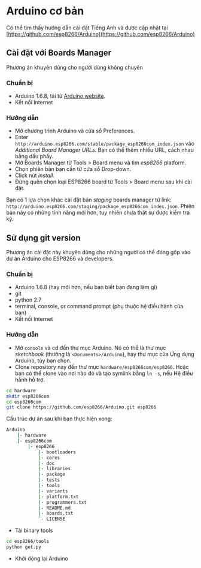 # Arduino cơ bản

 Có thể tìm thấy hướng dẫn cài đặt Tiếng Anh và được cập nhật tại [https://github.com/esp8266/Arduino](https://github.com/esp8266/Arduino)

## Cài đặt với Boards Manager

Phương án khuyên dùng cho người dùng không chuyên 

### Chuẩn bị

- Arduino 1.6.8, tải từ [Arduino website](https://www.arduino.cc/en/Main/OldSoftwareReleases#previous).
- Kết nối Internet

### Hướng dẫn
- Mở chương trình Arduino và cửa sổ Preferences.
- Enter ```http://arduino.esp8266.com/stable/package_esp8266com_index.json``` vào *Additional Board Manager URLs*. Bạn có thể thêm nhiều URL, cách nhau bằng dấu phẩy.
- Mở Boards Manager từ Tools > Board menu và tìm *esp8266* platform.
- Chọn phiên bản bạn cần từ cửa sổ Drop-down.
- Click nút *install*.
- Đừng quên chọn loại ESP8266 board từ Tools > Board menu sau khi cài đặt.

Bạn có 1 lựa chọn khác cài đặt bản *staging* boards manager từ link:
`http://arduino.esp8266.com/staging/package_esp8266com_index.json`. Phiên bản này có những tính năng mới hơn, tuy nhiên chưa thật sự được kiểm tra kỹ.

## Sử dụng git version

Phương án cài đặt này khuyên dùng cho những người có thể đóng góp vào dự án Arduino cho ESP8266 và developers.


### Chuẩn bị

- Arduino 1.6.8 (hay mới hơn, nếu bạn biết bạn đang làm gì)
- git
- python 2.7
- terminal, console, or command prompt (phụ thuộc hệ điều hành của bạn)
- Kết nối Internet

### Hướng dẫn

- Mở `console` và cd đến thư mục Arduino. Nó có thể là thư mục *sketchbook* (thường là `<Documents>/Arduino`), hay thư mục của Ứng dụng Arduino, tùy bạn chọn.
- Clone repository này đến thư mục `hardware/esp8266com/esp8266`. Hoặc bạn có thể clone vào nơi nào đó và tạo symlink bằng `ln -s`, nếu Hệ điều hành hỗ trợ.

```bash
cd hardware
mkdir esp8266com
cd esp8266com
git clone https://github.com/esp8266/Arduino.git esp8266
```

Cấu trúc dự án sau khi bạn thực hiện xong:

```bash
Arduino
    |- hardware
    |- esp8266com
        |- esp8266
            |- bootloaders
            |- cores
            |- doc
            |- libraries
            |- package
            |- tests
            |- tools
            |- variants
            |- platform.txt
            |- programmers.txt
            |- README.md
            |- boards.txt
            `- LICENSE
```

- Tải binary tools

```bash
cd esp8266/tools
python get.py
```

- Khởi động lại Arduino
